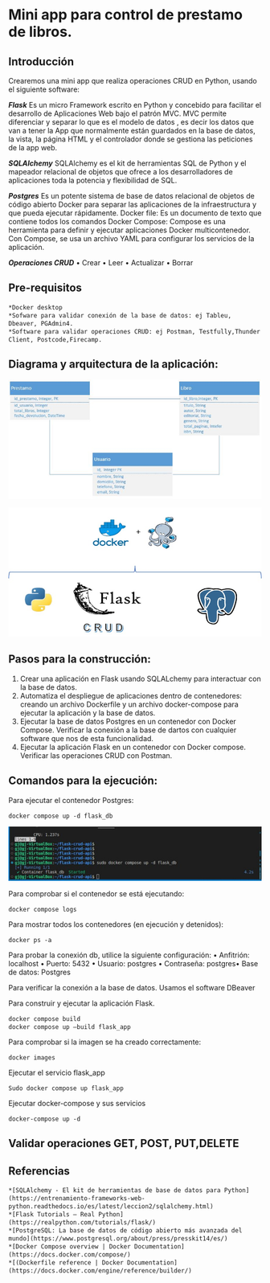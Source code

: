 # Mini app para control de prestamo de libros.

## **Introducción**

Crearemos una mini app que realiza operaciones CRUD en Python, usando el siguiente software:

***Flask*** 
Es un micro Framework escrito en Python y concebido para facilitar el desarrollo de Aplicaciones Web bajo el patrón MVC.
MVC  permite diferenciar y separar lo que es el modelo de datos , es decir los datos que van a tener la App que normalmente están guardados en la base de datos, la vista,  la página HTML y el controlador donde se gestiona las peticiones de la app web.

***SQLAlchemy***
SQLAlchemy es el kit de herramientas SQL de Python y el mapeador relacional de objetos que ofrece a los desarrolladores de aplicaciones toda la potencia y flexibilidad de SQL.

***Postgres*** 
Es un potente sistema de base de datos relacional de objetos de código abierto
Docker para  separar las aplicaciones de la infraestructura y que pueda ejecutar rápidamente.
Docker file: Es un documento de texto que contiene todos los comandos
Docker Compose: Compose es una herramienta para definir y ejecutar aplicaciones Docker multicontenedor. Con Compose, se usa un archivo YAML para configurar los servicios de la aplicación.

***Operaciones CRUD***
 •	Crear
 •	Leer 
 •	Actualizar
 •	Borrar

## Pre-requisitos
	*Docker desktop
	*Sofware para validar conexión de la base de datos: ej Tableu, Dbeaver, PGAdmin4.
	*Software para validar operaciones CRUD: ej Postman, Testfully,Thunder Client, Postcode,Firecamp.

## Diagrama y arquitectura de la aplicación:

![Diagráma entidad relación](https://github.com/jicgreg/flask-postgres/blob/a6c4710ebea9a50f0445e38e11fa2bd26f29ab94/DER_mini_app.JPG)

![Componentes-Arquitectura](https://github.com/jicgreg/flask-postgres/blob/0fc81e6b35a583d35c3610d542f82ae86c538706/arquitectuta_flask_postgres_docker1.jpg)


## Pasos para la construcción:

1.	Crear una aplicación en Flask usando SQLALchemy para interactuar con la base de datos.
2.	Automatiza el despliegue de aplicaciones dentro de contenedores: creando un archivo Dockerfile y un archivo docker-compose para ejecutar la aplicación y la base de datos.
3.	Ejecutar la base de datos Postgres en un contenedor con Docker Compose.
Verificar la conexión a la base de dartos con cualquier software que nos de esta funcionalidad.
4.	Ejecutar la aplicación Flask en un contenedor con Docker compose.
Verificar las operaciones CRUD con Postman.


## Comandos para la ejecución:

Para ejecutar el contenedor Postgres:

	docker compose up -d flask_db

![flask_db](https://github.com/jicgreg/flask-postgres/blob/0bdde73870bb860f7b1a530c78297f85d0580779/flask_db.jpg)



Para comprobar si el contenedor se está ejecutando:
	
	docker compose logs
 
Para mostrar todos los contenedores (en ejecución y detenidos):
	
	docker ps -a
 

Para probar la conexión db, utilice la siguiente configuración:
•	Anfitrión: localhost
•	Puerto: 5432
•	Usuario: postgres
•	Contraseña: postgres•	Base de datos: Postgres

Para verificar la conexión a la base de datos. Usamos el software DBeaver
 

Para construir y ejecutar la aplicación Flask.

	docker compose build
	docker compose up –build flask_app
 

Para comprobar si la imagen se ha creado correctamente:

	docker images


Ejecutar el servicio flask_app
	
	Sudo docker compose up flask_app


Ejecutar docker-compose y sus servicios
	
	docker-compose up -d
 

## Validar operaciones  GET, POST, PUT,DELETE



## Referencias
	*[SQLAlchemy - El kit de herramientas de base de datos para Python](https://entrenamiento-frameworks-web-python.readthedocs.io/es/latest/leccion2/sqlalchemy.html)
	*[Flask Tutorials – Real Python](https://realpython.com/tutorials/flask/)
	*[PostgreSQL: La base de datos de código abierto más avanzada del mundo](https://www.postgresql.org/about/press/presskit14/es/) 
	*[Docker Compose overview | Docker Documentation](https://docs.docker.com/compose/)
	*[(Dockerfile reference | Docker Documentation](https://docs.docker.com/engine/reference/builder/) 
